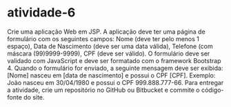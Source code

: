 # atividade-6
Crie uma aplicação Web em JSP. A aplicação deve ter uma página de formulário com os seguintes campos:  Nome (deve ter pelo menos 1 espaço), Data de Nascimento (deve ser uma data válida), Telefone (com máscara (99)9999-9999), CPF (deve ser válido). O formulário deve ser validado com JavaScript e deve ser formatado com o framework Bootstrap 4. Quando o formulário for enviado, a seguinte mensagem deve ser exibida: [Nome] nasceu em [data de nascimento] e possui o CPF [CPF]. Exemplo: João nasceu em 30/04/1980 e possui o CPF 999.888.777-66. Para entregar a atividade, crie um repositório no GitHub ou Bitbucket e commite o código-fonte do site.
